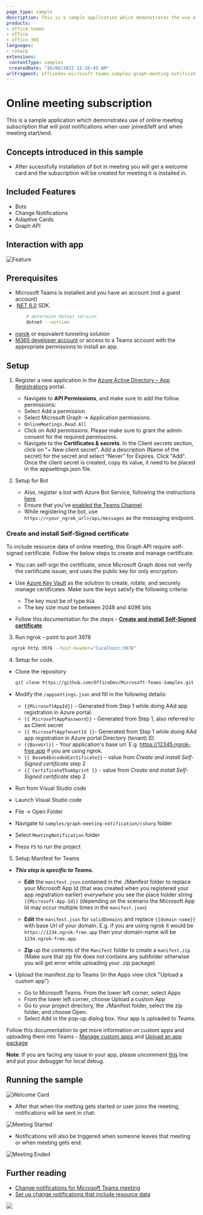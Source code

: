 ```yaml
---
page_type: sample
description: This is a sample application which demonstrates the use of online meeting subscription and sends you the notifications in chat using bot.
products:
- office-teams
- office
- office-365
languages:
- csharp
extensions:
 contentType: samples
 createdDate: "10/08/2022 12:16:45 AM"
urlFragment: officedev-microsoft-teams-samples-graph-meeting-notification-csharp
---
```


# Online meeting subscription

This is a sample application which demonstrates use of online meeting subscription that will post notifications when user joined/left and when meeting start/end.

## Concepts introduced in this sample
- After sucessfully installation of bot in meeting you will get a welcome card and the subscription will be created for meeting it is installed in.

## Included Features
* Bots
* Change Notifications
* Adaptive Cards
* Graph API

## Interaction with app

![Feature](MeetingNotification/Images/MeetingNotificaionAppModule.gif)

## Prerequisites

- Microsoft Teams is installed and you have an account (not a guest account)
-  .[NET 6.0](https://dotnet.microsoft.com/en-us/download) SDK.
    ```bash
        # determine dotnet version
        dotnet --version
    ```
-  [ngrok](https://ngrok.com/download) or equivalent tunneling solution
-  [M365 developer account](https://docs.microsoft.com/en-us/microsoftteams/platform/concepts/build-and-test/prepare-your-o365-tenant) or access to a Teams account with the appropriate permissions to install an app.

## Setup

1. Register a new application in the [Azure Active Directory – App Registrations](https://go.microsoft.com/fwlink/?linkid=2083908) portal.

   - Navigate to **API Permissions**, and make sure to add the follow permissions:
   - Select Add a permission
   - Select Microsoft Graph -> Application permissions.
   - `OnlineMeetings.Read.All`
   - Click on Add permissions. Please make sure to grant the admin consent for the required permissions.
   - Navigate to the **Certificates & secrets**. In the Client secrets section, click on "+ New client secret". Add a description (Name of the secret) for the secret and select “Never” for Expires. Click "Add". Once the client secret is created, copy its value, it need to be placed in the appsettings.json file.

2. Setup for Bot
	
	- Also, register a bot with Azure Bot Service, following the instructions [here](https://docs.microsoft.com/en-us/azure/bot-service/bot-service-quickstart-registration?view=azure-bot-service-3.0).
	- Ensure that you've [enabled the Teams Channel](https://docs.microsoft.com/en-us/azure/bot-service/channel-connect-teams?view=azure-bot-service-4.0)
	- While registering the bot, use `https://<your_ngrok_url>/api/messages` as the messaging endpoint.

### Create and install Self-Signed certificate

 To include resource data of online meeting, this Graph API require self-signed certificate. Follow the below steps to create and manage certificate.

 - You can self-sign the certificate, since Microsoft Graph does not verify the certificate issuer, and uses the public key for only encryption.

 - Use [Azure Key Vault](https://docs.microsoft.com/en-us/azure/key-vault/key-vault-whatis) as the solution to create, rotate, and securely manage certificates. Make sure the keys satisfy the following criteria:

    - The key must be of type `RSA`
    - The key size must be between 2048 and 4096 bits

 - Follow this documentation for the steps - [**Create and install Self-Signed certificate**](MeetingNotification/CertificateDocumentation/README.md)
 
 3. Run ngrok - point to port 3978

   ```bash
     ngrok http 3978 --host-header="localhost:3978"
   ```  

4.  Setup for code.

- Clone the repository

    ```bash
    git clone https://github.com/OfficeDev/Microsoft-Teams-Samples.git
    ```
    
- Modify the `/appsettings.json` and fill in the following details:
  - `{{MicrosoftAppId}}` - Generated from Step 1 while doing AAd app registration in Azure portal.
  - `{{ MicrosoftAppPassword}}` - Generated from Step 1, also referred to as Client secret
  - `{{ MicrosoftAppTenantId }}`- Generated from Step 1 while doing AAd app registration in Azure portal Directory (tenant) ID.
  - `{{BaseUrl}}` -  Your application's base url. E.g. https://12345.ngrok-free.app if you are using ngrok.
  - `{{ Base64EncodedCertificate}}` - value from *Create and install Self-Signed certificate* step 2
  - `{{ CertificateThumbprint }}` - value from *Create and install Self-Signed certificate* step 2
    
 - Run from Visual Studio code

  - Launch Visual Studio code
  - File -> Open Folder
  - Navigate to `samples/graph-meeting-notification/csharp` folder
  - Select `MeetingNotification` folder
  - Press `F5` to run the project

5. Setup Manifest for Teams
- __*This step is specific to Teams.*__
    - **Edit** the `manifest.json` contained in the ./Manifest folder to replace your Microsoft App Id (that was created when you registered your app registration earlier) *everywhere* you see the place holder string `{{Microsoft-App-Id}}` (depending on the scenario the Microsoft App Id may occur multiple times in the `manifest.json`)
    - **Edit** the `manifest.json` for `validDomains` and replace `{{domain-name}}` with base Url of your domain. E.g. if you are using ngrok it would be `https://1234.ngrok-free.app` then your domain-name will be `1234.ngrok-free.app`.
    
    - **Zip** up the contents of the `Manifest` folder to create a `manifest.zip` (Make sure that zip file does not contains any subfolder otherwise you will get error while uploading your .zip package)

- Upload the manifest.zip to Teams (in the Apps view click "Upload a custom app")
   - Go to Microsoft Teams. From the lower left corner, select Apps
   - From the lower left corner, choose Upload a custom App
   - Go to your project directory, the ./Manifest folder, select the zip folder, and choose Open.
   - Select Add in the pop-up dialog box. Your app is uploaded to Teams.
   
Follow this documentation to get more information on custom apps and uploading them into Teams - [Manage custom apps](https://docs.microsoft.com/en-us/microsoftteams/custom-app-overview) and [Upload an app package](https://docs.microsoft.com/en-us/microsoftteams/upload-custom-apps)

**Note**: If you are facing any issue in your app, please uncomment [this](https://github.com/OfficeDev/Microsoft-Teams-Samples/blob/main/samples/graph-meeting-notification/csharp/MeetingNotification/AdapterWithErrorHandler.cs#L27) line and put your debugger for local debug.

## Running the sample
![Welcome Card](MeetingNotification/Images/WelcomeCard.png)

- After that when the metting gets started or user joins the meeting, notifications will be sent in chat:

![Meeting Started](MeetingNotification/Images/MeetingStartedCard.png)

- Notifications will also be triggered when someone leaves that meeting or when meeting gets end:

![Meeting Ended](MeetingNotification/Images/MeetingEndedCard.png)
 
## Further reading
- [Change notifications for Microsoft Teams meeting](https://docs.microsoft.com/en-us/graph/changenotifications-for-onlinemeeting)
- [Set up change notifications that include resource data](https://docs.microsoft.com/en-us/graph/webhooks-with-resource-data)



<img src="https://pnptelemetry.azurewebsites.net/microsoft-teams-samples/samples/graph-meeting-notification-csharp" />